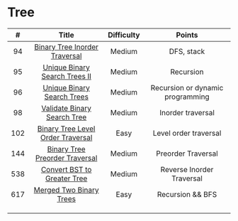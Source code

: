 # Tree
| # | Title | Difficulty |Points|
| :-----:| :----: | :----: |:----:| 
|94|[Binary Tree Inorder Traversal](https://github.com/yuxuanm/Leetcode-Java/tree/master/Leetcode/src/tree)| Medium |DFS, stack|
|95|[Unique Binary Search Trees II](https://github.com/yuxuanm/Leetcode-Java/blob/master/Leetcode/src/tree/Q95UniqueBinarySearchTreesII.java)| Medium |Recursion|
|96|[Unique Binary Search Trees](https://github.com/yuxuanm/Leetcode-Java/blob/master/Leetcode/src/tree/Q96UniqueBinarySearchTrees.java)| Medium |Recursion or dynamic programming|
|98|[Validate Binary Search Tree](https://github.com/yuxuanm/Leetcode-Java/blob/master/Leetcode/src/tree/Q98ValidateBinarySearchTree.java)| Medium |Inorder traversal|
|102 |[Binary Tree Level Order Traversal](https://github.com/yuxuanm/Leetcode-Java/blob/master/Leetcode/src/tree/Q102BinaryTreeLevelOrderTraversal.java)| Easy |Level order traversal|
|144|[Binary Tree Preorder Traversal](https://github.com/yuxuanm/Leetcode-Java/blob/master/Leetcode/src/tree/Q144BinaryTreePreorderTraversal.java)| Medium |Preorder Traversal|
|538|[Convert BST to Greater Tree](https://github.com/yuxuanm/Leetcode-Java/blob/master/Leetcode/src/tree/Q538ConvertBSTtoGreaterTree.java)|Medium  |Reverse Inorder Traversal|
|617|[Merged Two Binary Trees](https://github.com/yuxuanm/Leetcode-Java/blob/master/Leetcode/src/tree/Q617MergedTwoBinaryTrees.java)| Easy | Recursion && BFS|
||[]()|  ||
||[]()|  ||
||[]()|  ||
